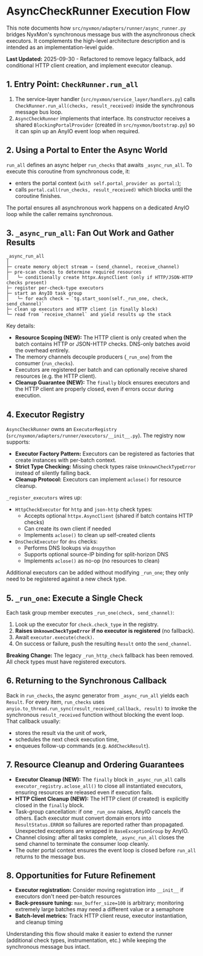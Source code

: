 # AsyncCheckRunner Execution Flow

This note documents how `src/nyxmon/adapters/runner/async_runner.py` bridges NyxMon's synchronous message bus with the asynchronous check executors. It complements the high-level architecture description and is intended as an implementation-level guide.

**Last Updated:** 2025-09-30 - Refactored to remove legacy fallback, add conditional HTTP client creation, and implement executor cleanup.

## 1. Entry Point: `CheckRunner.run_all`

1. The service-layer handler (`src/nyxmon/service_layer/handlers.py`) calls `CheckRunner.run_all(checks, result_received)` inside the synchronous message bus loop.
2. `AsyncCheckRunner` implements that interface. Its constructor receives a shared `BlockingPortalProvider` (created in `src/nyxmon/bootstrap.py`) so it can spin up an AnyIO event loop when required.

## 2. Using a Portal to Enter the Async World

`run_all` defines an async helper `run_checks` that awaits `_async_run_all`. To execute this coroutine from synchronous code, it:

- enters the portal context (`with self.portal_provider as portal:`);
- calls `portal.call(run_checks, result_received)` which blocks until the coroutine finishes.

The portal ensures all asynchronous work happens on a dedicated AnyIO loop while the caller remains synchronous.

## 3. `_async_run_all`: Fan Out Work and Gather Results

```
_async_run_all
│
├─ create memory object stream → (send_channel, receive_channel)
├─ pre-scan checks to determine required resources
│   └─ conditionally create httpx.AsyncClient (only if HTTP/JSON-HTTP checks present)
├─ register per-check-type executors
├─ start an AnyIO task group
│   └─ for each check → `tg.start_soon(self._run_one, check, send_channel)`
├─ clean up executors and HTTP client (in finally block)
└─ read from `receive_channel` and yield results up the stack
```

Key details:

- **Resource Scoping (NEW):** The HTTP client is only created when the batch contains HTTP or JSON-HTTP checks. DNS-only batches avoid the overhead entirely.
- The memory channels decouple producers (`_run_one`) from the consumer (`run_checks`).
- Executors are registered per batch and can optionally receive shared resources (e.g. the HTTP client).
- **Cleanup Guarantee (NEW):** The `finally` block ensures executors and the HTTP client are properly closed, even if errors occur during execution.

## 4. Executor Registry

`AsyncCheckRunner` owns an `ExecutorRegistry` (`src/nyxmon/adapters/runner/executors/__init__.py`). The registry now supports:

- **Executor Factory Pattern:** Executors can be registered as factories that create instances with per-batch context.
- **Strict Type Checking:** Missing check types raise `UnknownCheckTypeError` instead of silently falling back.
- **Cleanup Protocol:** Executors can implement `aclose()` for resource cleanup.

`_register_executors` wires up:

- `HttpCheckExecutor` for `http` and `json-http` check types:
  - Accepts optional `httpx.AsyncClient` (shared if batch contains HTTP checks)
  - Can create its own client if needed
  - Implements `aclose()` to clean up self-created clients
- `DnsCheckExecutor` for `dns` checks:
  - Performs DNS lookups via `dnspython`
  - Supports optional source-IP binding for split-horizon DNS
  - Implements `aclose()` as no-op (no resources to clean)

Additional executors can be added without modifying `_run_one`; they only need to be registered against a new check type.

## 5. `_run_one`: Execute a Single Check

Each task group member executes `_run_one(check, send_channel)`:

1. Look up the executor for `check.check_type` in the registry.
2. **Raises `UnknownCheckTypeError` if no executor is registered** (no fallback).
3. Await `executor.execute(check)`.
4. On success or failure, push the resulting `Result` onto the `send_channel`.

**Breaking Change:** The legacy `_run_http_check` fallback has been removed. All check types must have registered executors.

## 6. Returning to the Synchronous Callback

Back in `run_checks`, the async generator from `_async_run_all` yields each `Result`. For every item, `run_checks` uses `anyio.to_thread.run_sync(result_received_callback, result)` to invoke the synchronous `result_received` function without blocking the event loop. That callback usually:

- stores the result via the unit of work,
- schedules the next check execution time,
- enqueues follow-up commands (e.g. `AddCheckResult`).

## 7. Resource Cleanup and Ordering Guarantees

- **Executor Cleanup (NEW):** The `finally` block in `_async_run_all` calls `executor_registry.aclose_all()` to close all instantiated executors, ensuring resources are released even if execution fails.
- **HTTP Client Cleanup (NEW):** The HTTP client (if created) is explicitly closed in the `finally` block.
- Task-group cancellation: if one `_run_one` raises, AnyIO cancels the others. Each executor must convert domain errors into `ResultStatus.ERROR` so failures are reported rather than propagated. Unexpected exceptions are wrapped in `BaseExceptionGroup` by AnyIO.
- Channel closing: after all tasks complete, `_async_run_all` closes the send channel to terminate the consumer loop cleanly.
- The outer portal context ensures the event loop is closed before `run_all` returns to the message bus.

## 8. Opportunities for Future Refinement

- **Executor registration:** Consider moving registration into `__init__` if executors don't need per-batch resources
- **Back-pressure tuning:** `max_buffer_size=100` is arbitrary; monitoring extremely large batches may need a different value or a semaphore
- **Batch-level metrics:** Track HTTP client reuse, executor instantiation, and cleanup timing

Understanding this flow should make it easier to extend the runner (additional check types, instrumentation, etc.) while keeping the synchronous message bus intact.
